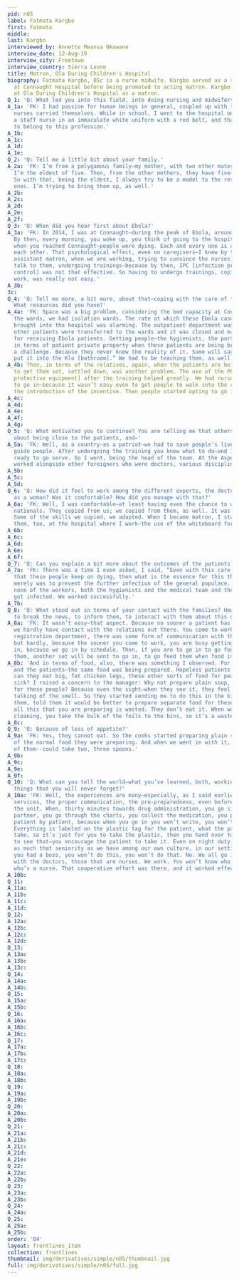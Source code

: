 ```yaml
---
pid: n05
label: Fatmata Kargbo
first: Fatmata
middle: 
last: Kargbo
interviewed_by: Annette Mwansa Nkowane
interview_date: 12-Aug-19
interview_city: Freetown
interview_country: Sierra Leone
title: Matron, Ola During Children's Hospital
biography: Fatmata Kargbo, BSc is a nurse midwife. Kargbo served as a staff nurse
  at Connaught Hospital before being promoted to acting matron. Kargbo currently works
  at Ola During Children's Hospital as a matron.
Q_1: 'Q: What led you into this field, into doing nursing and midwifery?'
A_1a: 'FK: I had passion for human beings in general, coupled up with the way the
  nurses carried themselves. While in school, I went to the hospital one day and saw
  a staff nurse in an immaculate white uniform with a red belt, and that made me want
  to belong to this profession.'
A_1b: 
A_1c: 
A_1d: 
A_1e: 
Q_2: 'Q: Tell me a little bit about your family.'
A_2a: 'FK: I’m from a polygamous family—my mother, with two other mates. To my father,
  I’m the eldest of five. Then, from the other mothers, they have five—six and two.
  So with that, being the eldest, I always try to be a model to the rest of the younger
  ones. I’m trying to bring them up, as well.'
A_2b: 
A_2c: 
A_2d: 
A_2e: 
A_2f: 
Q_3: 'Q: When did you hear first about Ebola?'
A_3a: 'FK: In 2014, I was at Connaught—during the peak of Ebola, around about August.
  By then, every morning, you woke up, you think of going to the hospital. The doom
  when you reached Connaught—people were dying. Each and every one is afraid of touching
  each other. That psychological effect, even on caregivers—I knew by then—I, as an
  assistant matron, when we are working, trying to convince the nurses, trying to
  talk to them, undergoing trainings—because by then, IPC [infection prevention and
  control] was not that effective. So having to undergo trainings, coping with the
  work, was really not easy.'
A_3b: 
3c: 
Q_4: 'Q: Tell me more, a bit more, about that—coping with the care of the patients.
  What resources did you have?'
A_4a: 'FK: Space was a big problem, considering the bed capacity at Connaught. Then
  the wards, we had isolation wards. The rate at which these Ebola cases were being
  brought into the hospital was alarming. The outpatient department was emptied. All
  other patients were transferred to the wards and it was closed and made temporarily
  for receiving Ebola patients. Getting people—the hygienists, the porters—to comply,
  in terms of patient private property when these patients are being brought in, was
  a challenge. Because they never knew the reality of it. Some will say, “I’ll just
  put it into the Klo [bathroom].” We had to be teaching them, as well. '
A_4b: Then, in terms of the relatives, again, when the patients are being brought,
  to get them set, settled down, was another problem. The use of the PPEs [personal
  protective equipment] after the training helped greatly. We had nurses now volunteering
  to go in—because it wasn’t easy even to get people to walk into the center, until
  the introduction of the incentive. Then people started opting to go in.
A_4c: 
A_4d: 
A_4e: 
A_4f: 
A_4g: 
Q_5: 'Q: What motivated you to continue? You are telling me that others were so scared
  about being close to the patients, and—'
A_5a: 'FK: Well, as a country—as a patriot—we had to save people’s lives. We had to
  guide people. After undergoing the training you knew what to do—and I think I was
  ready to go serve. So I went, being the head of the team. At the Aspen center, we
  worked alongside other foreigners who were doctors, various disciplines in health. '
A_5b: 
A_5c: 
A_5d: 
Q_6: 'Q: How did it feel to work among the different experts, the doctors, and you
  as a woman? Was it comfortable? How did you manage with that?'
A_6a: 'FK: Well, I was comfortable—at least having even the chance to work with other
  nationals. They copied from us; we copied from them, as well. It was so educational.
  Some of the skills we copied, we adapted. When I became matron, I started introducing
  them, too, at the hospital where I work—the use of the whiteboard for allocation. '
A_6b: 
A_6c: 
A_6d: 
A_6e: 
A_6f: 
Q_7: 'Q: Can you explain a bit more about the outcomes of the patients?'
A_7a: 'FK: There was a time I even asked, I said, “Even with this care and honor,
  that these people keep on dying, then what is the essence for this thing?” The containment
  merely was to prevent the further infection of the general populace. Throughout,
  none of the workers, both the hygienists and the medical team and the nursing team—none
  got infected. We worked successfully.'
A_7b: 
Q_8: 'Q: What stood out in terms of your contact with the families? How did you manage
  to break the news, to inform them, to interact with them about this disease?'
A_8a: 'FK: It wasn’t easy—that aspect. Because no sooner a patient has been admitted,
  we hardly have contact with the relations out there. You come to work—maybe at the
  registration department, there was some form of communication with the relatives,
  but hardly, because the sooner you come to work, you are busy getting set to go
  in, because we go in by schedule. Then, if you are to go in to go feed them, change
  them, another set will be sent to go in, to go feed them when food is available. '
A_8b: 'And in terms of food, also, there was something I observed. For the workers
  and the patients—the same food was being prepared. Hopeless patients by then—how
  can they eat big, fat chicken legs, these other sorts of food for people who aren’t
  sick? I raised a concern to the manager: Why not prepare plain soup, a liquid diet
  for these people? Because even the sight—when they see it, they feel tormented—not
  talking of the smell. So they started sending me to do this in the kitchen. I engaged
  them, told them it would be better to prepare separate food for these people, because
  all this that you are preparing is wasted. They don’t eat it. When we go later for
  cleaning, you take the bulk of the foils to the bins, so it’s a waste.'
A_8c: 
Q_9: 'Q: Because of loss of appetite?'
A_9a: 'FK: Yes, they cannot eat. So the cooks started preparing plain soup instead
  of the normal food they were preparing. And when we went in with it, the patients—some
  of them--could take two, three spoons.'
A_9b: 
A_9c: 
A_9e: 
A_9f: 
Q_10: 'Q: What can you tell the world—what you’ve learned, both, working on Ebola—and
  things that you will never forget?'
A_10a: 'FK: Well, the experiences are many—especially, as I said earlier, the coordinated
  services, the proper communication, the pre-preparedness, even before you go into
  the unit. When, thirty minutes towards drug administration, you go sit with your
  partner, you go through the charts, you collect the medication, you plastic them,
  patient by patient, because when you go in you won’t write, you won’t do anything.
  Everything is labeled on the plastic tag for the patient, what the patient is to
  take, so it’s just for you to take the plastic, then you hand over to the patient
  to see that—you encourage the patient to take it. Even on night duty, there’s not
  as much that seniority as we have among our own culture, in our settings. Because
  you had a boss, you won’t do this, you won’t do that. No. We all go in together
  with the doctors, those that are nurses. We work. You won’t know who’s a doctor,
  who’s a nurse. That cooperative effort was there, and it worked effectively.'
A_10b: 
Q_11: 
A_11a: 
A_11b: 
A_11c: 
A_11d: 
Q_12: 
A_12a: 
A_12b: 
A_12c: 
A_12d: 
Q_13: 
A_13a: 
A_13b: 
A_13c: 
Q_14: 
A_14a: 
A_14b: 
Q_15: 
A_15a: 
A_15b: 
Q_16: 
A_16a: 
A_16b: 
A_16c: 
Q_17: 
A_17a: 
A_17b: 
A_17c: 
Q_18: 
A_18a: 
A_18b: 
Q_19: 
A_19a: 
A_19b: 
Q_20: 
A_20a: 
A_20b: 
Q_21: 
A_21a: 
A_21b: 
A_21c: 
A_21d: 
A_21e: 
Q_22: 
A_22a: 
A_22b: 
Q_23: 
A_23a: 
A_23b: 
Q_24: 
A_24a: 
Q_25: 
A_25a: 
A_25b: 
order: '04'
layout: frontlines_item
collection: frontlines
thumbnail: img/derivatives/simple/n05/thumbnail.jpg
full: img/derivatives/simple/n05/full.jpg
---
```

